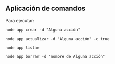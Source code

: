 ## Aplicación de comandos 

Para ejecutar:

```
node app crear -d "Alguna acción" 
```
```
node app actualizar -d "Alguna acción" -c true
```
```
node app listar
```
```
node app borrar -d "nombre de Alguna acción"
```